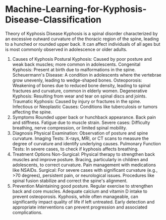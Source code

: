 # Machine-Learning-for-Kyphosis-Disease-Classification

Theory of Kyphosis Disease
Kyphosis is a spinal disorder characterized by an excessive outward curvature of the thoracic region of the spine, leading to a hunched or rounded upper back. It can affect individuals of all ages but is most commonly observed in adolescence or older adults.

1. Causes of Kyphosis
Postural Kyphosis: Caused by poor posture and weak back muscles; more common in adolescents.
Congenital Kyphosis: Present at birth due to malformations in the spine.
Scheuermann's Disease: A condition in adolescents where the vertebrae grow unevenly, leading to wedge-shaped bones.
Osteoporosis: Weakening of bones due to reduced bone density, leading to spinal fractures and curvature, common in elderly women.
Degenerative Kyphosis: Resulting from wear and tear on spinal discs and joints.
Traumatic Kyphosis: Caused by injury or fractures in the spine.
Infectious or Neoplastic Causes: Conditions like tuberculosis or tumors affecting the spine.
2. Symptoms
Rounded upper back or hunchback appearance.
Back pain and stiffness.
Fatigue due to muscle strain.
Severe cases: Difficulty breathing, nerve compression, or limited spinal mobility.
3. Diagnosis
Physical Examination: Observation of posture and spine curvature.
Imaging Tests: X-rays, MRI, or CT scans to measure the degree of curvature and identify underlying causes.
Pulmonary Function Tests: In severe cases, to check if kyphosis affects breathing.
4. Treatment Options
Non-Surgical:
Physical therapy to strengthen back muscles and improve posture.
Bracing, particularly in children and adolescents, to correct curvature.
Pain management with medications like NSAIDs.
Surgical:
For severe cases with significant curvature (e.g., >70 degrees), persistent pain, or neurological issues.
Procedures like spinal fusion stabilize and correct the spine's alignment.
5. Prevention
Maintaining good posture.
Regular exercise to strengthen back and core muscles.
Adequate calcium and vitamin D intake to prevent osteoporosis.
Kyphosis, while often manageable, can significantly impact quality of life if left untreated. Early detection and appropriate interventions can prevent progression and associated complications.






